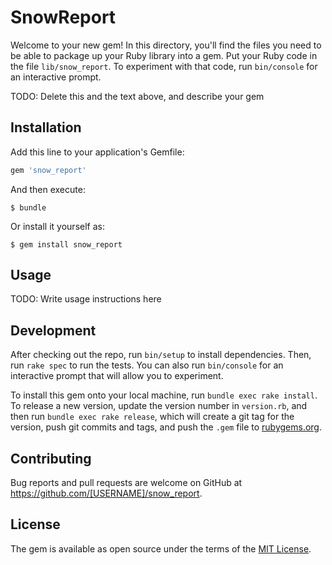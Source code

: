 # SnowReport

Welcome to your new gem! In this directory, you'll find the files you need to be able to package up your Ruby library into a gem. Put your Ruby code in the file `lib/snow_report`. To experiment with that code, run `bin/console` for an interactive prompt.

TODO: Delete this and the text above, and describe your gem

## Installation

Add this line to your application's Gemfile:

```ruby
gem 'snow_report'
```

And then execute:

    $ bundle

Or install it yourself as:

    $ gem install snow_report

## Usage

TODO: Write usage instructions here

## Development

After checking out the repo, run `bin/setup` to install dependencies. Then, run `rake spec` to run the tests. You can also run `bin/console` for an interactive prompt that will allow you to experiment.

To install this gem onto your local machine, run `bundle exec rake install`. To release a new version, update the version number in `version.rb`, and then run `bundle exec rake release`, which will create a git tag for the version, push git commits and tags, and push the `.gem` file to [rubygems.org](https://rubygems.org).

## Contributing

Bug reports and pull requests are welcome on GitHub at https://github.com/[USERNAME]/snow_report.

## License

The gem is available as open source under the terms of the [MIT License](https://opensource.org/licenses/MIT).
